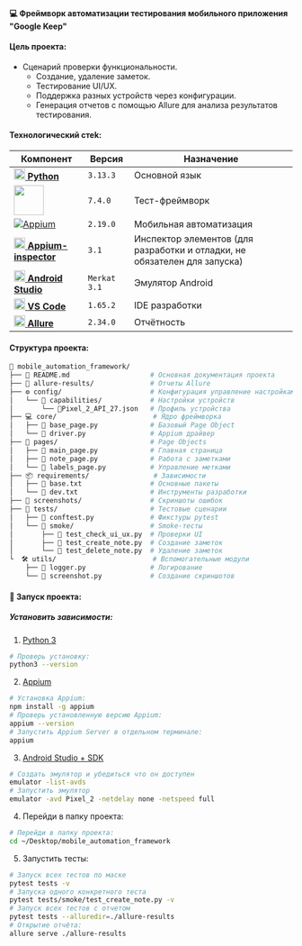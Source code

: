 <!--Start-->

#### 💻 Фреймворк автоматизации тестирования мобильного приложения "Google Keep" 

#### Цель проекта:

- Сценарий проверки функциональности.
  - Создание, удаление заметок.
  - Тестирование UI/UX.
  - Поддержка разных устройств через конфигурации.
  - Генерация отчетов с помощью Allure для анализа результатов тестирования.

#### Технологический стеk:

| Компонент            | Версия      | Назначение                          |
|----------------------|-------------|-------------------------------------|
| [<img src="https://upload.wikimedia.org/wikipedia/commons/thumb/c/c3/Python-logo-notext.svg/1869px-Python-logo-notext.svg.png" width="20"> **Python**](https://www.python.org/) | `3.13.3` | Основной язык |
| [<img src="https://docs.pytest.org/en/7.4.x/_static/pytest_logo_curves.svg" width="53">](https://docs.pytest.org/) | `7.4.0` | Тест-фреймворк |
[![Appium](https://img.shields.io/badge/-Appium-FF2D20?logo=appium&logoColor=white&style=flat&logoWidth=20&cacheSeconds=3600)](https://appium.io/) | `2.19.0` | Мобильная автоматизация |
| [<img src="https://avatars.githubusercontent.com/u/3221291?s=200&v=4" width="20"> **Appium-inspector**](https://github.com/appium/appium) | `3.1` | Инспектор элементов (для разработки и отладки, не обязателен для запуска) |
| [<img src="https://developer.android.com/studio/images/studio-icon.svg" width="20"> **Android Studio**](https://developer.android.com/studio) | `Merkat 3.1` | Эмулятор Android |
| [<img src="https://code.visualstudio.com/assets/images/code-stable.png" width="20"> **VS Code**](https://code.visualstudio.com/) | `1.65.2` | IDE разработки |
| [<img src="https://avatars.githubusercontent.com/u/5879127?s=200&v=4" width="20"> **Allure**](https://docs.qameta.io/allure/) | `2.34.0` | Отчётность |

#### Структура проекта: 

```bash
📁 mobile_automation_framework/
├── 📄 README.md                    # Основная документация проекта
├── 📂 allure-results/              # Отчеты Allure
├── ⚙️ config/                      # Конфигурация управление настройками
│   └── 📂 capabilities/            # Настройки устройств
│       └── 📱Pixel_2_API_27.json   # Профиль устройства
├── 💻 core/                        # Ядро фреймворка
│   ├── 📄 base_page.py             # Базовый Page Object
│   └── 📄 driver.py                # Appium драйвер
├── 📑 pages/                       # Page Objects
│   ├── 📄 main_page.py             # Главная страница
│   ├── 📄 note_page.py             # Работа с заметками
│   └── 📄 labels_page.py           # Управление метками
├── 📦 requirements/                # Зависимости
│   ├── 📄 base.txt                 # Основные пакеты
│   └── 📄 dev.txt                  # Инструменты разработки
├── 📸 screenshots/                 # Скриншоты ошибок
├── 🧪 tests/                       # Тестовые сценарии
│   ├── 📄 conftest.py              # Фикстуры pytest
│   └── 📂 smoke/                   # Smoke-тесты
│       ├── 📄 test_check_ui_ux.py  # Проверки UI
│       ├── 📄 test_create_note.py  # Создание заметок
│       └── 📄 test_delete_note.py  # Удаление заметок
└  🛠️ utils/                        # Вспомогательные модули
    ├── 📄 logger.py                # Логирование
    └── 📄 screenshot.py            # Создание скриншотов
```

#### 🚀 Запуск проекта: 
##### Установить зависимости:

1. [Python 3](https://www.python.org/downloads/macos/) 
 ```bash
# Проверь установку:
python3 --version
```

2. [Appium](https://github.com/appium/appium) 
 ```bash
# Установка Appium:
npm install -g appium
# Проверь установленную версию Appium:
appium --version
# Запустить Appium Server в отдельном терминале:
appium 
```

3. [Android Studio + SDK](https://developer.android.com/studio?hl=ru) 
 ```bash
# Создать эмулятор и убедиться что он доступен 
emulator -list-avds
# Запустить эмулятор 
emulator -avd Pixel_2 -netdelay none -netspeed full
```

4. Перейди в папку проекта:
 ```bash
# Перейди в папку проекта:
cd ~/Desktop/mobile_automation_framework
```

5. Запустить тесты:
 ```bash
# Запуск всех тестов по маске
pytest tests -v
# Запуска одного конкретного теста 
pytest tests/smoke/test_create_note.py -v
# Запуск всех тестов с отчетом 
pytest tests --alluredir=./allure-results
# Открытие отчёта:
allure serve ./allure-results
```
<!--End-->
